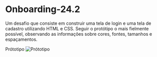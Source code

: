 # Onboarding-24.2
Um desafio que consiste em construir uma tela de login e uma tela de cadastro utilizando HTML e  CSS. Seguir o protótipo o mais fielmente possível, observando as informações  sobre cores, fontes, tamanhos e espaçamentos.

Prótotipo
![Prótotipo](img%20prototipo.jpg)
